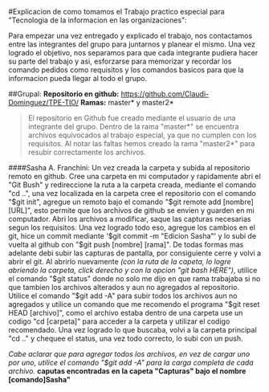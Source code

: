 #Explicacion de como tomamos el Trabajo practico especial para "Tecnologia de la informacion en las organizaciones":

Para empezar una vez entregado y explicado el trabajo, nos contactamos entre las integrantes del grupo para juntarnos y planear el mismo. Una vez logrado el objetivo, nos separamos para que cada integrante pudiera hacer su parte del trabajo y asi, esforzarse para memorizar y recordar los comando pedidos como requisitos y los comandos basicos para que la informacion pueda llegar al todo el grupo.


##Grupal:
**Repositorio en github:** https://github.com/Claudi-Dominguez/TPE-TIO/
**Ramas:** master* y master2*
> El repositorio en Github fue creado mediante el usuario de una integrante del grupo. Dentro de la rama "master*" se encuentra archivos equivocados al trabajo especial, ya que no cumplen con los requisitos. Al notar las faltas hemos creado la rama "master2*" para resubir correctamente los archivos.

####Sasha A. Franchini:
Un vez creada la carpeta y subida al repositorio remoto en github. Cree una carpeta en mi computador y rapidamente abri el "Git Bush" y redireccione la ruta a la carpeta creada, mediante el comando "cd ..", una vez localizada en la carpeta cree el repositorio con el comando "$git init", agregue un remoto bajo el comando "$git remote add [nombre] [URL]", esto permite que los archivos de github se envien y guarden en mi computador. Abri los archivos a modificar, saque las capturas necesarias segun los requisitos. Una vez logrado todo eso, agregue los cambios en el git, hice un commit mediante '$git commit -m "Edicion Sasha"' y lo subi de vuelta al github con "$git push [nombre] [rama]".
De todas formas mas adelante debi subir las capturas de pantalla, por consiguiente cerre y volvi a abrir el git. Al abrirlo nuevamente *(con la ruta de la capeta, lo logre abriendo la carpeta, click derecho y con la opcion "git bash HERE")*, utilice el comando "$git status" donde no solo me dijo en que rama trabajaba si no que tambien los archivos alterados y aun no agregados al repositorio. Utilice el comando "$git add -A" para subir todos los archivos aun no agregados y utilice un comando que me recomendo el programa "$git reset HEAD [archivo]", como el archivo estaba dentro de una carpeta use un codigo "cd [carpeta]" para acceder a la carpeta y utilizar el codigo recomendado. Una vez logrado lo que buscaba, volvi a la carpeta principal "cd .." y chequee el status, una vez todo correcto, lo subi con un push.

*Cabe aclarar que para agregar todos los archivos, en vez de cargar uno por uno, utilice el comando "$git add -A" para la carga completa de cada archivo.*
**caputas encontradas en la capeta "Capturas" bajo el nombre [comando]Sasha"**